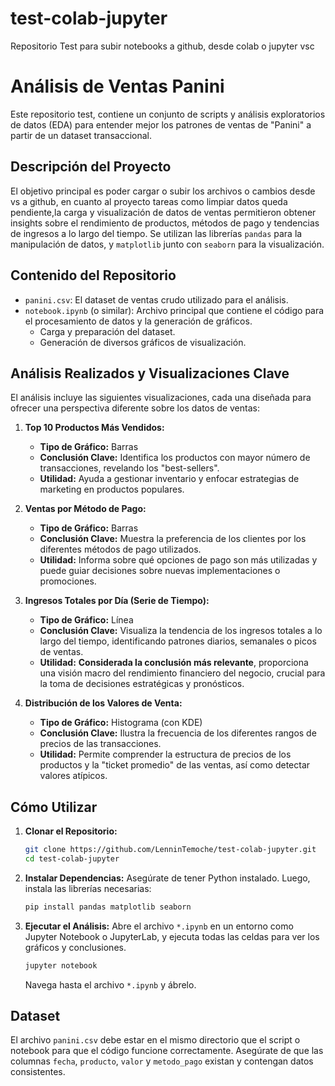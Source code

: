 # test-colab-jupyter
Repositorio Test para subir notebooks a github, desde colab o jupyter vsc

# Análisis de Ventas Panini

Este repositorio test, contiene un conjunto de scripts y análisis exploratorios de datos (EDA) para entender mejor los patrones de ventas de "Panini" a partir de un dataset transaccional.

## Descripción del Proyecto

El objetivo principal es poder cargar o subir los archivos o cambios desde vs a github, en cuanto al proyecto tareas como limpiar datos queda pendiente,la carga y visualización de datos de ventas permitieron obtener insights sobre el rendimiento de productos, métodos de pago y tendencias de ingresos a lo largo del tiempo. Se utilizan las librerías `pandas` para la manipulación de datos, y `matplotlib` junto con `seaborn` para la visualización.

## Contenido del Repositorio

*   `panini.csv`: El dataset de ventas crudo utilizado para el análisis.
*   `notebook.ipynb` (o similar): Archivo principal que contiene el código para el procesamiento de datos y la generación de gráficos.
    *   Carga y preparación del dataset.
    *   Generación de diversos gráficos de visualización.

## Análisis Realizados y Visualizaciones Clave

El análisis incluye las siguientes visualizaciones, cada una diseñada para ofrecer una perspectiva diferente sobre los datos de ventas:

1.  **Top 10 Productos Más Vendidos:**
    *   **Tipo de Gráfico:** Barras
    *   **Conclusión Clave:** Identifica los productos con mayor número de transacciones, revelando los "best-sellers".
    *   **Utilidad:** Ayuda a gestionar inventario y enfocar estrategias de marketing en productos populares.

2.  **Ventas por Método de Pago:**
    *   **Tipo de Gráfico:** Barras
    *   **Conclusión Clave:** Muestra la preferencia de los clientes por los diferentes métodos de pago utilizados.
    *   **Utilidad:** Informa sobre qué opciones de pago son más utilizadas y puede guiar decisiones sobre nuevas implementaciones o promociones.

3.  **Ingresos Totales por Día (Serie de Tiempo):**
    *   **Tipo de Gráfico:** Línea
    *   **Conclusión Clave:** Visualiza la tendencia de los ingresos totales a lo largo del tiempo, identificando patrones diarios, semanales o picos de ventas.
    *   **Utilidad:** **Considerada la conclusión más relevante**, proporciona una visión macro del rendimiento financiero del negocio, crucial para la toma de decisiones estratégicas y pronósticos.

4.  **Distribución de los Valores de Venta:**
    *   **Tipo de Gráfico:** Histograma (con KDE)
    *   **Conclusión Clave:** Ilustra la frecuencia de los diferentes rangos de precios de las transacciones.
    *   **Utilidad:** Permite comprender la estructura de precios de los productos y la "ticket promedio" de las ventas, así como detectar valores atípicos.

## Cómo Utilizar

1.  **Clonar el Repositorio:**
    ```bash
    git clone https://github.com/LenninTemoche/test-colab-jupyter.git
    cd test-colab-jupyter
    ```
2.  **Instalar Dependencias:**
    Asegúrate de tener Python instalado. Luego, instala las librerías necesarias:
    ```bash
    pip install pandas matplotlib seaborn
    ```
3.  **Ejecutar el Análisis:**
    Abre el archivo `*.ipynb` en un entorno como Jupyter Notebook o JupyterLab, y ejecuta todas las celdas para ver los gráficos y conclusiones.

    ```bash
    jupyter notebook
    ```
    Navega hasta el archivo `*.ipynb` y ábrelo.

## Dataset

El archivo `panini.csv` debe estar en el mismo directorio que el script o notebook para que el código funcione correctamente. Asegúrate de que las columnas `fecha`, `producto`, `valor` y `metodo_pago` existan y contengan datos consistentes.